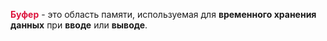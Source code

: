 

<span style="color:crimson;"><b>Буфер</b></span> - это область памяти, используемая для **временного хранения данных** при **вводе** или **выводе**.


